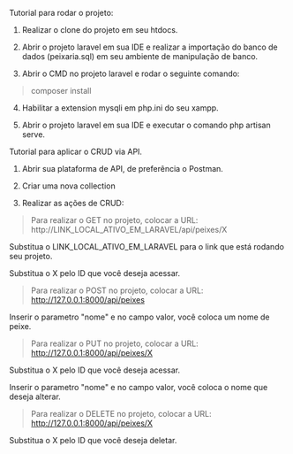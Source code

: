 Tutorial para rodar o projeto:

1. Realizar o clone do projeto em seu htdocs.

2. Abrir o projeto laravel em sua IDE e realizar a importação do banco de dados (peixaria.sql) em seu ambiente de manipulação de banco.

3. Abrir o CMD no projeto laravel e rodar o seguinte comando:
> composer install

4. Habilitar a extension mysqli em php.ini do seu xampp.

5. Abrir o projeto laravel em sua IDE e executar o comando php artisan serve.

Tutorial para aplicar o CRUD via API.

1. Abrir sua plataforma de API, de preferência o Postman.

2. Criar uma nova collection

3. Realizar as ações de CRUD:

> Para realizar o GET no projeto, colocar a URL:
http://LINK_LOCAL_ATIVO_EM_LARAVEL/api/peixes/X

Substitua o LINK_LOCAL_ATIVO_EM_LARAVEL para o link que está rodando seu projeto.

Substitua o X pelo ID que você deseja acessar.

> Para realizar o POST no projeto, colocar a URL:
http://127.0.0.1:8000/api/peixes

Inserir o parametro "nome" e no campo valor, você coloca um nome de peixe.

> Para realizar o PUT no projeto, colocar a URL:
http://127.0.0.1:8000/api/peixes/X

Substitua o X pelo ID que você deseja acessar.

Inserir o parametro "nome" e no campo valor, você coloca o nome que deseja alterar.

> Para realizar o DELETE no projeto, colocar a URL:
http://127.0.0.1:8000/api/peixes/X

Substitua o X pelo ID que você deseja deletar.

